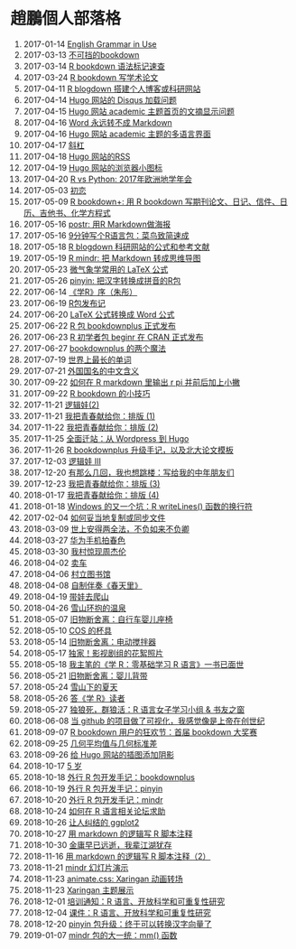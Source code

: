 # 趙鵬個人部落格

01. 2017-01-14 [English Grammar in Use](http://www.pzhao.org/zh/post/english-grammar-in-use/)
01. 2017-03-13 [不可挡的bookdown](http://www.pzhao.org/zh/post/inresistible-bookdown/)
01. 2017-03-14 [R bookdown 语法标记速查](http://www.pzhao.org/zh/post/bookdown-cheatsheet/)
01. 2017-03-24 [R bookdown 写学术论文](http://www.pzhao.org/zh/post/r-bookdown/)
01. 2017-04-11 [R blogdown 搭建个人博客或科研网站](http://www.pzhao.org/zh/post/r-blogdown/)
01. 2017-04-14 [Hugo 网站的 Disqus 加载问题](http://www.pzhao.org/zh/post/hogo-disques-problem/)
01. 2017-04-15 [Hugo 网站 academic 主题首页的文摘显示问题](http://www.pzhao.org/zh/post/hugo-academic-summary/)
01. 2017-04-16 [Word 永远转不成 Markdown](http://www.pzhao.org/zh/post/word-never-markdown/)
01. 2017-04-16 [Hugo 网站 academic 主题的多语言界面](http://www.pzhao.org/zh/post/hugo-multilingual/)
01. 2017-04-17 [斜杠](http://www.pzhao.org/zh/post/slash/)
01. 2017-04-18 [Hugo 网站的RSS](http://www.pzhao.org/zh/post/hugo-rss/)
01. 2017-04-19 [Hugo 网站的浏览器小图标](http://www.pzhao.org/zh/post/hugo-icon/)
01. 2017-04-20 [R vs Python: 2017年欧洲地学年会](http://www.pzhao.org/zh/post/egu2017/)
01. 2017-05-03 [初恋](http://www.pzhao.org/zh/post/cawas/)
01. 2017-05-09 [R bookdown+: 用 R bookdown 写期刊论文、日记、信件、日历、吉他书、化学方程式](http://www.pzhao.org/zh/post/bookdown-plus/)
01. 2017-05-16 [postr: 用R Markdown做海报](http://www.pzhao.org/zh/post/postr/)
01. 2017-05-16 [9分钟写个R语言包：菜鸟致简速成](http://www.pzhao.org/zh/post/rmickey/)
01. 2017-05-18 [R blogdown 科研网站的公式和参考文献](http://www.pzhao.org/zh/post/rblogdown-bib/)
01. 2017-05-19 [R mindr: 把 Markdown 转成思维导图](http://www.pzhao.org/zh/post/mindr/)
01. 2017-05-23 [微气象学常用的 LaTeX 公式](http://www.pzhao.org/zh/post/equations/)
01. 2017-05-26 [pinyin: 把汉字转换成拼音的R包](http://www.pzhao.org/zh/post/pinyin/)
01. 2017-06-14 [《学R》序（朱彤）](http://www.pzhao.org/zh/post/preface_zhu/)
01. 2017-06-19 [R包发布记](http://www.pzhao.org/zh/post/publish-r-packages/)
01. 2017-06-20 [LaTeX 公式转换成 Word 公式](http://www.pzhao.org/zh/post/latex-equations-to-word/)
01. 2017-06-22 [R 包 bookdownplus 正式发布](http://www.pzhao.org/zh/post/bookdownplus-released/)
01. 2017-06-23 [R 初学者包 beginr 在 CRAN 正式发布](http://www.pzhao.org/zh/post/beginr-released/)
01. 2017-06-27 [bookdownplus 的两个魔法](http://www.pzhao.org/zh/post/bookdownplus-magic/)
01. 2017-07-19 [世界上最长的单词](http://www.pzhao.org/zh/post/longest-word/)
01. 2017-07-21 [外国国名的中文含义](http://www.pzhao.org/zh/post/country-names/)
01. 2017-09-22 [如何在 R markdown 里输出 r pi 并前后加上小撇](http://www.pzhao.org/zh/post/backticks-in-rmd/)
01. 2017-09-22 [R bookdown 的小技巧](http://www.pzhao.org/zh/post/bookdown-tips/)
01. 2017-11-21 [逻辑娃(2)](http://www.pzhao.org/zh/post/logical-kid-2/)
01. 2017-11-21 [我把青春献给你：排版 (1)](http://www.pzhao.org/zh/post/latex-and-me-1/)
01. 2017-11-22 [我把青春献给你：排版 (2)](http://www.pzhao.org/zh/post/latex-and-me-2/)
01. 2017-11-25 [全面迁站：从 Wordpress 到 Hugo](http://www.pzhao.org/zh/post/migrated-to-hugo/)
01. 2017-11-26 [R bookdownplus 升级手记，以及北大论文模板](http://www.pzhao.org/zh/post/-bookdownplus-update/)
01. 2017-12-03 [逻辑娃 III](http://www.pzhao.org/zh/post/logical-kid-3/)
01. 2017-12-20 [有那么几回，我也想跳楼：写给我的中年朋友们](http://www.pzhao.org/zh/post/midlife-pressure/)
01. 2017-12-23 [我把青春献给你：排版 (3)](http://www.pzhao.org/zh/post/latex-and-me-3/)
01. 2018-01-17 [我把青春献给你：排版 (4)](http://www.pzhao.org/zh/post/latex-and-me-4/)
01. 2018-01-18 [Windows 的又一个坑：R writeLines() 函数的换行符](http://www.pzhao.org/zh/post/r-writelines-line-break/)
01. 2017-02-04 [如何妥当地复制或同步文件](http://www.pzhao.org/zh/post/sync/)
01. 2018-03-09 [世上安得两全法，不负如来不负卿](http://www.pzhao.org/zh/post/monkey-king-3/)
01. 2018-03-27 [华为手机拍春色](http://www.pzhao.org/zh/post/easter-inn-bg/)
01. 2018-03-30 [我村惊现周杰伦](http://www.pzhao.org/zh/post/jay-chou/)
01. 2018-04-02 [卖车](http://www.pzhao.org/zh/post/car-sold/)
01. 2018-04-06 [村立图书馆](http://www.pzhao.org/zh/post/stadt-buecherei/)
01. 2018-04-08 [自制伴奏《春天里》](http://www.pzhao.org/zh/post/in-spring/)
01. 2018-04-19 [带娃去爬山](http://www.pzhao.org/zh/post/hiking/)
01. 2018-04-26 [雪山环抱的温泉](http://www.pzhao.org/zh/post/kids-in-forest/)
01. 2018-05-07 [旧物断舍离：自行车婴儿座椅](http://www.pzhao.org/zh/post/baby-bike-seat/)
01. 2018-05-10 [COS 的杯具](http://www.pzhao.org/zh/post/cos/)
01. 2018-05-14 [旧物断舍离：电动搅拌器](http://www.pzhao.org/zh/post/bosch-stabmixer/)
01. 2018-05-17 [独家！影视剧组的花絮照片](http://www.pzhao.org/zh/post/kids-in-movies/)
01. 2018-05-18 [我主笔的《学 R：零基础学习 R 语言》一书已面世](http://www.pzhao.org/zh/post/xuer-sale/)
01. 2018-05-21 [旧物断舍离：婴儿背带](http://www.pzhao.org/zh/post/baby-carrier/)
01. 2018-05-24 [雪山下的夏天](http://www.pzhao.org/zh/post/baggersee/)
01. 2018-05-26 [答《学 R》读者](http://www.pzhao.org/zh/post/xuer-faq/)
01. 2018-05-27 [独狼死，群狼活：R 语言女子学习小组 & 书友之窗](http://www.pzhao.org/zh/post/xuer-girls/)
01. 2018-06-08 [当 github 的项目做了可视化，我感觉像是上帝在创世纪](http://www.pzhao.org/zh/post/gource/)
01. 2018-09-07 [R bookdown 用户的狂欢节：首届 bookdown 大奖赛](http://www.pzhao.org/zh/post/bookdown-contest/)
01. 2018-09-25 [几何平均值与几何标准差](http://www.pzhao.org/zh/post/geometric-mean/)
01. 2018-09-26 [给 Hugo 网站的插图添加阴影](http://www.pzhao.org/zh/post/shadowed-images/)
01. 2018-10-17 [5 岁](http://www.pzhao.org/zh/post/desheng-5/)
01. 2018-10-18 [外行 R 包开发手记：bookdownplus](http://www.pzhao.org/zh/post/bookdownplus-one-year/)
01. 2018-10-19 [外行 R 包开发手记：pinyin](http://www.pzhao.org/zh/post/pinyin-one-year/)
01. 2018-10-20 [外行 R 包开发手记：mindr](http://www.pzhao.org/zh/post/mindr-one-year/)
01. 2018-10-24 [如何在 R 语言相关论坛求助](http://www.pzhao.org/zh/post/how-to-call-for-help/)
01. 2018-10-26 [让人纠结的 ggplot2](http://www.pzhao.org/zh/post/ggplot2-problems/)
01. 2018-10-27 [用 markdown 的逻辑写 R 脚本注释](http://www.pzhao.org/zh/post/r-with-markdown/)
01. 2018-10-30 [金庸早已远逝，我辈江湖犹存](http://www.pzhao.org/zh/post/jinyong/)
01. 2018-11-16 [用 markdown 的逻辑写 R 脚本注释（2）](http://www.pzhao.org/zh/post/r-with-markdown2/)
01. 2018-11-21 [mindr 幻灯片演示](http://www.pzhao.org/zh/post/mindr-slides/)
01. 2018-11-23 [animate.css: Xaringan 动画转场](http://www.pzhao.org/zh/post/xaringan-animate-single/)
01. 2018-11-23 [Xaringan 主题展示](http://www.pzhao.org/zh/post/xaringan-themes/)
01. 2018-12-01 [培训通知：R 语言、开放科学和可重复性研究](http://www.pzhao.org/zh/post/r-course-announcement/)
01. 2018-12-04 [课件：R 语言、开放科学和可重复性研究](http://www.pzhao.org/zh/post/r-course-slides/)
01. 2018-12-20 [pinyin 包升级：终于可以转换汉字向量了](http://www.pzhao.org/zh/post/pinyin-v.1.1.5/)
01. 2019-01-07 [mindr 包的大一统：mm() 函数](http://www.pzhao.org/zh/post/mindr-mm/)
